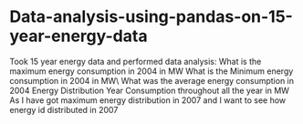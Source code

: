 # Data-analysis-using-pandas-on-15-year-energy-data
Took 15 year energy data and performed data analysis:
What is the maximum energy consumption in 2004 in MW
What is the Minimum energy consumption in 2004 in MW\\
What was the average energy consumption in 2004
Energy Distribution
Year Consumption throughout all the year in MW
As I have got maximum energy distribution in 2007 and I want to see how energy id distributed in 2007
